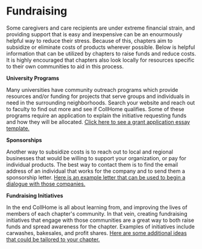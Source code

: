 # Fundraising

Some caregivers and care recipients are under extreme financial strain, and providing support that is easy and inexpensive can be an enourmously helpful way to reduce their stress. Because of this, chapters aim to subsidize or eliminate costs of products wherever possible. Below is helpful information that can be utilized by chapters to raise funds and reduce costs. It is highly encouraged that chapters also look locally for resources specific to their own communities to aid in this process.

**University Programs**

Many universities have community outreach programs which provide resources and/or funding for projects that serve groups and individuals in need in the surrounding neighborhoods. Search your website and reach out to faculty to find out more and see if CollHome qualifies. Some of these programs require an application to explain the initiative requesting funds and how they will be allocated. [Click here to see a grant application essay template.](https://github.com/CollHome/collhome-resources/blob/master/Start%20a%20CollHome/Fundraising/Grant%20Proposal%20Template.md)

**Sponsorships**

Another way to subsidize costs is to reach out to local and regional businesses that would be willing to support your organization, or pay for individual products. The best way to contact them is to find the email address of an individual that works for the company and to send them a sponsorship letter. [Here is an example letter that can be used to begin a dialogue with those companies.](https://github.com/CollHome/collhome-resources/blob/master/Start%20a%20CollHome/Fundraising/Sponsorship%20Letter%20Template)

**Fundraising Initiatives**

In the end CollHome is all about learning from, and improving the lives of members of each chapter's community. In that vein, creating fundraising initiatives that engage with those communities are a great way to both raise funds and spread awareness for the chapter. Examples of initiatives include carwashes, bakesales, and profit shares. [Here are some additional ideas that could be tailored to your chapter.](http://www.thefundraisingauthority.com/fundraising-ideas/17-ways-to-raise-25000/)
